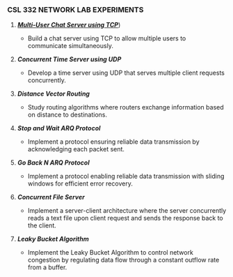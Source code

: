 ### CSL 332 NETWORK LAB EXPERIMENTS

1. [***Multi-User Chat Server using TCP***](https://github.com/Ashil10/Network_Lab/tree/main/1%29Multi%20user%20chat%20TCP
))
   - Build a chat server using TCP to allow multiple users to communicate simultaneously.

2. ***Concurrent Time Server using UDP***
   - Develop a time server using UDP that serves multiple client requests concurrently.

3. ***Distance Vector Routing***
   - Study routing algorithms where routers exchange information based on distance to destinations.

4. ***Stop and Wait ARQ Protocol***
   - Implement a protocol ensuring reliable data transmission by acknowledging each packet sent.

5. ***Go Back N ARQ Protocol***
   - Implement a protocol enabling reliable data transmission with sliding windows for efficient error recovery.

6. ***Concurrent File Server***
   - Implement a server-client architecture where the server concurrently reads a text file upon client request and sends the response back to the client.

7. ***Leaky Bucket Algorithm***
   - Implement the Leaky Bucket Algorithm to control network congestion by regulating data flow through a constant outflow rate from a buffer.

